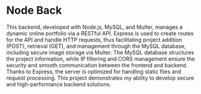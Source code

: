 # Node Back

This backend, developed with Node.js, MySQL, and Multer, manages a dynamic online portfolio via a RESTful API. Express is used to create routes for the API and handle HTTP requests, thus facilitating project addition (POST), retrieval (GET), and management through the MySQL database, including secure image storage via Multer. The MySQL database structures the project information, while IP filtering and CORS management ensure the security and smooth communication between the frontend and backend. Thanks to Express, the server is optimized for handling static files and request processing. This project demonstrates my ability to develop secure and high-performance backend solutions.